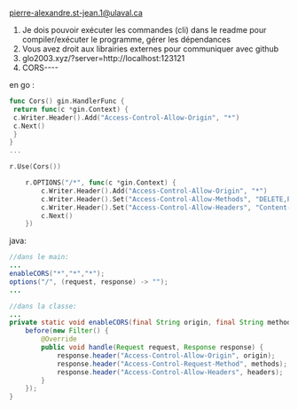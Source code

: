 pierre-alexandre.st-jean.1@ulaval.ca

1. Je dois pouvoir exécuter les commandes (cli) dans le readme pour compiler/exécuter le programme, gérer les dépendances
2. Vous avez droit aux librairies externes pour communiquer avec github
3. glo2003.xyz/?server=http://localhost:123121
4. CORS----

en go : 
```go
func Cors() gin.HandlerFunc {
 return func(c *gin.Context) {
 c.Writer.Header().Add("Access-Control-Allow-Origin", "*")
 c.Next()
 }
}
...

r.Use(Cors())

    r.OPTIONS("/*", func(c *gin.Context) {
        c.Writer.Header().Add("Access-Control-Allow-Origin", "*")
        c.Writer.Header().Set("Access-Control-Allow-Methods", "DELETE,POST,PUT,GET")
        c.Writer.Header().Set("Access-Control-Allow-Headers", "Content-Type")
        c.Next()
    })
```
java:
```java
//dans le main:
...
enableCORS("*","*","*");
options("/", (request, response) -> "");
...

//dans la classe:
...
private static void enableCORS(final String origin, final String methods, final String headers) {
    before(new Filter() {
        @Override
        public void handle(Request request, Response response) {
            response.header("Access-Control-Allow-Origin", origin);
            response.header("Access-Control-Request-Method", methods);
            response.header("Access-Control-Allow-Headers", headers);
        }
    });
}
```
